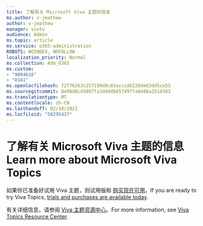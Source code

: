 ```yaml
---
title: 了解有关 Microsoft Viva 主题的信息
ms.author: v-jmathew
author: v-jmathew
manager: scotv
audience: Admin
ms.topic: article
ms.service: o365-administration
ROBOTS: NOINDEX, NOFOLLOW
localization_priority: Normal
ms.collection: Adm_O365
ms.custom:
- "9004616"
- "8341"
ms.openlocfilehash: f2f76263c257199d8c85acccd6220de63dd5ce55
ms.sourcegitcommit: 8e08d8c45807fa3dd4db6574977a8466a2514383
ms.translationtype: MT
ms.contentlocale: zh-CN
ms.lasthandoff: 02/18/2021
ms.locfileid: "50295437"
---
```

# <a name="learn-more-about-microsoft-viva-topics"></a><span data-ttu-id="33b1a-102">了解有关 Microsoft Viva 主题的信息</span><span class="sxs-lookup"><span data-stu-id="33b1a-102">Learn more about Microsoft Viva Topics</span></span>

<span data-ttu-id="33b1a-103">如果你已准备好试用 Viva 主题，则试用版和 [购买现在可用](https://aka.ms/BuyVivaTopics)。</span><span class="sxs-lookup"><span data-stu-id="33b1a-103">If you are ready to try Viva Topics, [trials and purchases are available today](https://aka.ms/BuyVivaTopics).</span></span>

<span data-ttu-id="33b1a-104">有关详细信息，请参阅 [Viva 主题资源中心](https://aka.ms/viva/topics/resources)。</span><span class="sxs-lookup"><span data-stu-id="33b1a-104">For more information, see [Viva Topics Resource Center](https://aka.ms/viva/topics/resources).</span></span>
